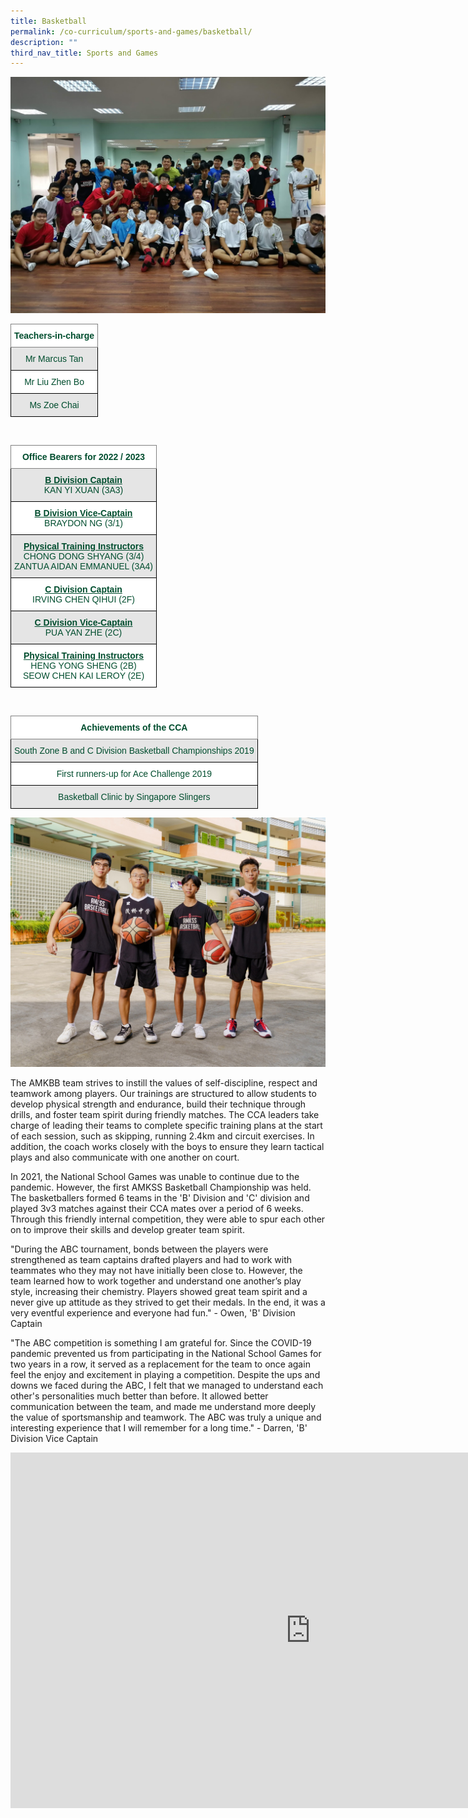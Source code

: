 ```yaml
---
title: Basketball
permalink: /co-curriculum/sports-and-games/basketball/
description: ""
third_nav_title: Sports and Games
---
```

![](/images/ava.jpg)

<style type="text/css">
.tg  {border-collapse:collapse;border-spacing:0;}
.tg td{border-color:black;border-style:solid;border-width:1px;font-family:Arial, sans-serif;font-size:14px;
  overflow:hidden;padding:10px 5px;word-break:normal;}
.tg th{border-color:black;border-style:solid;border-width:1px;font-family:Arial, sans-serif;font-size:14px;
  font-weight:normal;overflow:hidden;padding:10px 5px;word-break:normal;}
.tg .tg-mwif{background-color:#FFF;border-color:inherit;color:#004D2E;font-weight:bold;text-align:center;vertical-align:top}
.tg .tg-bapb{background-color:#E5E5E5;color:#004D2E;text-align:center;vertical-align:middle}
.tg .tg-wpup{background-color:#FFF;color:#004D2E;text-align:center;vertical-align:middle}
</style>
<table class="tg">
<thead>
  <tr>
    <th class="tg-mwif">Teachers-in-charge<br></th>
  </tr>
</thead>
<tbody>
  <tr>
    <td class="tg-bapb">Mr Marcus Tan<br></td>
  </tr>
  <tr>
    <td class="tg-wpup">Mr Liu Zhen Bo<br></td>
  </tr>
  <tr>
    <td class="tg-bapb">Ms Zoe Chai</td>
  </tr>
</tbody>
</table>
<br>
<style type="text/css">
.tg  {border-collapse:collapse;border-spacing:0;}
.tg td{border-color:black;border-style:solid;border-width:1px;font-family:Arial, sans-serif;font-size:14px;
  overflow:hidden;padding:10px 5px;word-break:normal;}
.tg th{border-color:black;border-style:solid;border-width:1px;font-family:Arial, sans-serif;font-size:14px;
  font-weight:normal;overflow:hidden;padding:10px 5px;word-break:normal;}
.tg .tg-mwif{background-color:#FFF;border-color:inherit;color:#004D2E;font-weight:bold;text-align:center;vertical-align:top}
.tg .tg-ywyw{background-color:#E5E5E5;color:#004D2E;font-weight:bold;text-align:center;text-decoration:underline;vertical-align:top}
.tg .tg-frvs{background-color:#FFF;color:#004D2E;font-weight:bold;text-align:center;text-decoration:underline;vertical-align:top}
</style>
<table class="tg">
<thead>
  <tr>
    <th class="tg-mwif">Office Bearers for 2022 / 2023<br></th>
  </tr>
</thead>
<tbody>
  <tr>
    <td class="tg-bapb"><b><u>B Division Captain</u></b><br><span style="font-weight:400;color:#004D2E">KAN YI XUAN (3A3)</span></td>
  </tr>
  <tr>
    <td class="tg-wpup"><b><u>B Division Vice-Captain</u></b><br><span style="font-weight:400;color:#004D2E">BRAYDON NG (3/1)</span></td>
  </tr>
  <tr>
    <td class="tg-bapb"><b><u>Physical Training Instructors</u></b><br><span style="font-weight:400;color:#004D2E">CHONG DONG SHYANG (3/4)</span><br><span style="font-weight:400;color:#004D2E">ZANTUA AIDAN EMMANUEL (3A4)</span></td>
  </tr>
  <tr>
    <td class="tg-wpup"><b><u>C Division Captain</u></b><br><span style="font-weight:400;color:#004D2E">IRVING CHEN QIHUI (2F)</span></td>
  </tr>
  <tr>
    <td class="tg-bapb"><b><u>C Division Vice-Captain</u></b><br><span style="font-weight:400;color:#004D2E">PUA YAN ZHE (2C)</span></td>
  </tr>
  <tr>
    <td class="tg-wpup"><b><u>Physical Training Instructors</u></b><br><span style="font-weight:400;color:#004D2E">HENG YONG SHENG (2B)</span><br><span style="font-weight:400;color:#004D2E">SEOW CHEN KAI LEROY (2E)</span></td>
  </tr>
</tbody>
</table>
<br>
<style type="text/css">
.tg  {border-collapse:collapse;border-spacing:0;}
.tg td{border-color:black;border-style:solid;border-width:1px;font-family:Arial, sans-serif;font-size:14px;
  overflow:hidden;padding:10px 5px;word-break:normal;}
.tg th{border-color:black;border-style:solid;border-width:1px;font-family:Arial, sans-serif;font-size:14px;
  font-weight:normal;overflow:hidden;padding:10px 5px;word-break:normal;}
.tg .tg-mwif{background-color:#FFF;border-color:inherit;color:#004D2E;font-weight:bold;text-align:center;vertical-align:top}
.tg .tg-bapb{background-color:#E5E5E5;color:#004D2E;text-align:center;vertical-align:middle}
.tg .tg-wpup{background-color:#FFF;color:#004D2E;text-align:center;vertical-align:middle}
</style>
<table class="tg">
<thead>
  <tr>
    <th class="tg-mwif">Achievements of the CCA<br></th>
  </tr>
</thead>
<tbody>
  <tr>
    <td class="tg-bapb">South Zone B and C Division Basketball Championships 2019<br></td>
  </tr>
  <tr>
    <td class="tg-wpup">First runners-up for Ace Challenge 2019<br></td>
  </tr>
  <tr>
    <td class="tg-bapb">Basketball Clinic by Singapore Slingers</td>
  </tr>
</tbody>
</table>

![](/images/Basket%20Ball%202.jpg)

The AMKBB team strives to instill the values of self-discipline, respect and teamwork among players. Our trainings are structured to allow students to develop physical strength and endurance, build their technique through drills, and foster team spirit during friendly matches. The CCA leaders take charge of leading their teams to complete specific training plans at the start of each session, such as skipping, running 2.4km and circuit exercises. In addition, the coach works closely with the boys to ensure they learn tactical plays and also communicate with one another on court.

  

In 2021, the National School Games was unable to continue due to the pandemic. However, the first AMKSS Basketball Championship was held. The basketballers formed 6 teams in the 'B' Division and 'C' division and played 3v3 matches against their CCA mates over a period of 6 weeks. Through this friendly internal competition, they were able to spur each other on to improve their skills and develop greater team spirit.

  

"During the ABC tournament, bonds between the players were strengthened as team captains drafted players and had to work with teammates who they may not have initially been close to. However, the team learned how to work together and understand one another’s play style, increasing their chemistry. Players showed great team spirit and a never give up attitude as they strived to get their medals. In the end, it was a very eventful experience and everyone had fun." - Owen, 'B' Division Captain

  

"The ABC competition is something I am grateful for. Since the COVID-19 pandemic prevented us from participating in the National School Games for two years in a row, it served as a replacement for the team to once again feel the enjoy and excitement in playing a competition. Despite the ups and downs we faced during the ABC, I felt that we managed to understand each other's personalities much better than before. It allowed better communication between the team, and made me understand more deeply the value of sportsmanship and teamwork. The ABC was truly a unique and interesting experience that I will remember for a long time." - Darren, 'B' Division Vice Captain

<iframe allowfullscreen="true" height="569" width="960" frameborder="0" src="https://docs.google.com/presentation/d/e/2PACX-1vQvZi5JH61t6PMCYWpt6r8shJlhHSuKg16DBqyqYOxKBmGzAScJarQAHb8htZ319kAbQGHLYKdw2eXV/embed?start=true&amp;loop=true&amp;delayms=10000"></iframe>